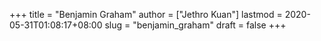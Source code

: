 +++
title = "Benjamin Graham"
author = ["Jethro Kuan"]
lastmod = 2020-05-31T01:08:17+08:00
slug = "benjamin_graham"
draft = false
+++
